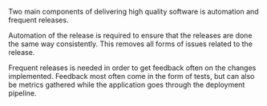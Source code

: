 Two main components of delivering high quality software is automation and frequent releases. 

Automation of the release is required to ensure that the releases are done the same way consistently. This removes all forms of issues related to the release.

Frequent releases is needed in order to get feedback often on the changes implemented. Feedback most often come in the form of tests, but can also be metrics gathered while the application goes through the deployment pipeline.
